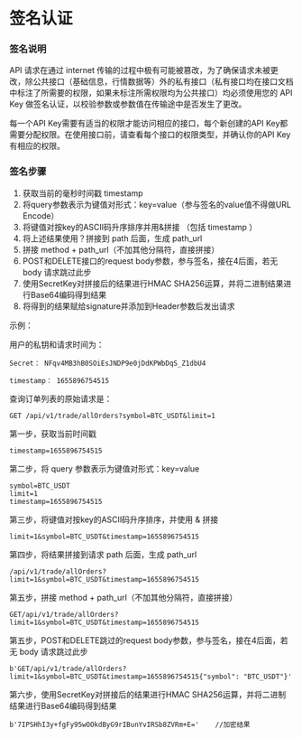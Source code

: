 # 签名认证

### 签名说明

API 请求在通过 internet 传输的过程中极有可能被篡改，为了确保请求未被更改，除公共接口（基础信息，行情数据等）外的私有接口（私有接口均在接口文档中标注了所需要的权限，如果未标注所需权限均为公共接口）均必须使用您的 API Key 做签名认证，以校验参数或参数值在传输途中是否发生了更改。

每一个API Key需要有适当的权限才能访问相应的接口，每个新创建的API Key都需要分配权限。在使用接口前，请查看每个接口的权限类型，并确认你的API Key有相应的权限。

### 签名步骤

1. 获取当前的毫秒时间戳 timestamp
2. 将query参数表示为键值对形式：key=value（参与签名的value值不得做URL Encode）
3. 将键值对按key的ASCII码升序排序并用&拼接 （包括 timestamp ）
4. 将上述结果使用？拼接到 path 后面，生成 path\_url
5. 拼接 method + path\_url（不加其他分隔符，直接拼接）
6. POST和DELETE接口的request body参数，参与签名，接在4后面，若无 body 请求跳过此步
7. 使用SecretKey对拼接后的结果进行HMAC SHA256运算，并将二进制结果进行Base64编码得到结果
8. 将得到的结果赋给signature并添加到Header参数后发出请求



示例：

用户的私钥和请求时间为：

```
Secret： NFqv4MB3hB0SOiEsJNDP9e0jDdKPWbDqS_Z1dbU4

timestamp： 1655896754515
```

查询订单列表的原始请求是：

```
GET /api/v1/trade/allOrders?symbol=BTC_USDT&limit=1
```

第一步，获取当前时间戳

```
timestamp=1655896754515
```

第二步，将 query 参数表示为键值对形式：key=value

```
symbol=BTC_USDT
limit=1
timestamp=1655896754515
```

第三步，将键值对按key的ASCII码升序排序，并使用 & 拼接

```
limit=1&symbol=BTC_USDT&timestamp=1655896754515
```

第四步，将结果拼接到请求 path 后面，生成 path\_url

```
/api/v1/trade/allOrders?limit=1&symbol=BTC_USDT&timestamp=1655896754515
```

第五步，拼接 method + path\_url（不加其他分隔符，直接拼接）

```
GET/api/v1/trade/allOrders?limit=1&symbol=BTC_USDT&timestamp=1655896754515
```

第五步，POST和DELETE跳过的request body参数，参与签名，接在4后面，若无 body 请求跳过此步

```
b'GET/api/v1/trade/allOrders?limit=1&symbol=BTC_USDT&timestamp=1655896754515{"symbol": "BTC_USDT"}'
```

第六步，使用SecretKey对拼接后的结果进行HMAC SHA256运算，并将二进制结果进行Base64编码得到结果

```
b'7IPSHhI3y+fgFy95wOOkdByG9rIBunYvIRSb8ZVRm+E='    //加密结果
```
